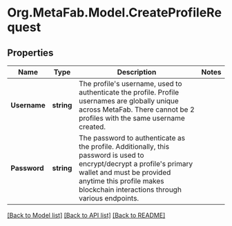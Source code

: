 
# Org.MetaFab.Model.CreateProfileRequest

## Properties

Name | Type | Description | Notes
------------ | ------------- | ------------- | -------------
**Username** | **string** | The profile&#39;s username, used to authenticate the profile. Profile usernames are globally unique across MetaFab. There cannot be 2 profiles with the same username created. | 
**Password** | **string** | The password to authenticate as the profile. Additionally, this password is used to encrypt/decrypt a profile&#39;s primary wallet and must be provided anytime this profile makes blockchain interactions through various endpoints. | 

[[Back to Model list]](../README.md#documentation-for-models)
[[Back to API list]](../README.md#documentation-for-api-endpoints)
[[Back to README]](../README.md)

